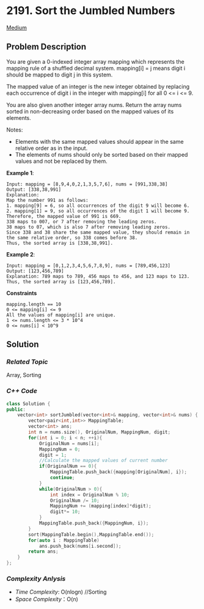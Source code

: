 # 2191. Sort the Jumbled Numbers
[Medium](https://leetcode.com/problems/sort-the-jumbled-numbers/description/)

## Problem Description

You are given a 0-indexed integer array mapping which represents the mapping rule of a shuffled decimal system. mapping[i] = j means digit i should be mapped to digit j in this system.

The mapped value of an integer is the new integer obtained by replacing each occurrence of digit i in the integer with mapping[i] for all 0 <= i <= 9.

You are also given another integer array nums. Return the array nums sorted in non-decreasing order based on the mapped values of its elements.

Notes:

  - Elements with the same mapped values should appear in the same relative order as in the input.
  - The elements of nums should only be sorted based on their mapped values and not be replaced by them.


**Example 1**:
```
Input: mapping = [8,9,4,0,2,1,3,5,7,6], nums = [991,338,38]
Output: [338,38,991]
Explanation: 
Map the number 991 as follows:
1. mapping[9] = 6, so all occurrences of the digit 9 will become 6.
2. mapping[1] = 9, so all occurrences of the digit 1 will become 9.
Therefore, the mapped value of 991 is 669.
338 maps to 007, or 7 after removing the leading zeros.
38 maps to 07, which is also 7 after removing leading zeros.
Since 338 and 38 share the same mapped value, they should remain in the same relative order, so 338 comes before 38.
Thus, the sorted array is [338,38,991].
```
**Example 2**:
```
Input: mapping = [0,1,2,3,4,5,6,7,8,9], nums = [789,456,123]
Output: [123,456,789]
Explanation: 789 maps to 789, 456 maps to 456, and 123 maps to 123. Thus, the sorted array is [123,456,789].
```

**Constraints**
```
mapping.length == 10
0 <= mapping[i] <= 9
All the values of mapping[i] are unique.
1 <= nums.length <= 3 * 10^4
0 <= nums[i] < 10^9
```

## Solution

### _Related Topic_
   Array, Sorting

### _C++ Code_
```cpp
class Solution {
public:
    vector<int> sortJumbled(vector<int>& mapping, vector<int>& nums) {
        vector<pair<int,int>> MappingTable;
        vector<int> ans;
        int n = nums.size(), OriginalNum, MappingNum, digit;
        for(int i = 0; i < n; ++i){
            OriginalNum = nums[i];
            MappingNum = 0;
            digit = 1;
            //Calculate the mapped values of current number
            if(OriginalNum == 0){
                MappingTable.push_back({mapping[OriginalNum], i});
                continue;
            }
            while(OriginalNum > 0){
                int index = OriginalNum % 10;
                OriginalNum /= 10;
                MappingNum += (mapping[index]*digit);
                digit*= 10;
            }
            MappingTable.push_back({MappingNum, i});
        }
        sort(MappingTable.begin(),MappingTable.end());
        for(auto i : MappingTable)
            ans.push_back(nums[i.second]);
        return ans; 
    }
};
```

### _Complexity Anlysis_
- _Time Complexity_: O(nlogn) //Sorting
- _Space Complexity_：O(n)
